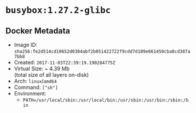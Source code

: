 # `busybox:1.27.2-glibc`

## Docker Metadata

- Image ID: `sha256:fe2d514cd10652d0384abf2b051422722f9cdd7d189e661450cba8cd387a7bb8`
- Created: `2017-11-03T22:39:19.190284775Z`
- Virtual Size: ~ 4.39 Mb  
  (total size of all layers on-disk)
- Arch: `linux`/`amd64`
- Command: `["sh"]`
- Environment:
  - `PATH=/usr/local/sbin:/usr/local/bin:/usr/sbin:/usr/bin:/sbin:/bin`
